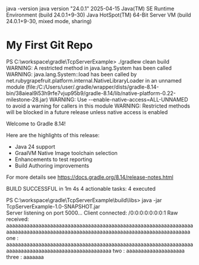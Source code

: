 java -version
java version "24.0.1" 2025-04-15
Java(TM) SE Runtime Environment (build 24.0.1+9-30)
Java HotSpot(TM) 64-Bit Server VM (build 24.0.1+9-30, mixed mode, sharing)
 
 
 # My First Git Repo

PS C:\workspace\gradle\TcpServerExample> ./gradlew clean build
WARNING: A restricted method in java.lang.System has been called
WARNING: java.lang.System::load has been called by net.rubygrapefruit.platform.internal.NativeLibraryLoader in an unnamed module (file:/C:/Users/user/.gradle/wrapper/dists/gradle-8.14-bin/38aieal9i53h9rfe7vjup95b9/gradle-8.14/lib/native-platform-0.22-milestone-28.jar)
WARNING: Use --enable-native-access=ALL-UNNAMED to avoid a warning for callers in this module
WARNING: Restricted methods will be blocked in a future release unless native access is enabled


Welcome to Gradle 8.14!

Here are the highlights of this release:
 - Java 24 support
 - GraalVM Native Image toolchain selection
 - Enhancements to test reporting
 - Build Authoring improvements

For more details see https://docs.gradle.org/8.14/release-notes.html


BUILD SUCCESSFUL in 1m 4s
4 actionable tasks: 4 executed



PS C:\workspace\gradle\TcpServerExample\build\libs> java -jar TcpServerExample-1.0-SNAPSHOT.jar           
Server listening on port 5000...
Client connected: /0:0:0:0:0:0:0:1
Raw received: aaaaaaaaaaaaaaaaaaaaaaaaaaaaaaaaaaaaaaaaaaaaaaaaaaaaaaaaaaaaaaaaaaaaaaaaaaaaaaaaaaaaaaaaaaaaaaaaaaaaaaaaaaaaaaaaaaaaaaaaaaaaaaa
one   : aaaaaaaaaaaaaaaaaaaaaaaaaaaaaaaaaaaaaaaaaaaaaaaaaaaaaaaaaaaaaaaaaaaaaaaaaaaaaaaaaaaaaaaaaaaaaaaaaaaa
two   : aaaaaaaaaaaaaaaaaaaa
three : aaaaaaa
